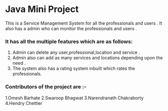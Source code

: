 # Java Mini Project

  This is a Service Management System for all the professionals and users .
  It also has a admin who can monitor the professionals and users .

### It has all the multiple features which are as follows:

1. Admin can delete any user,professional,location and service .
2. Admin also can add as many services and locations depending upon the need .
3. The system also has a rating system inbuilt which rates the professionals.

### Contributors of the project are :-
1.Omesh Barhate
2.Swaroop Bhagwat
3.Narendranath Chakraborty
4.Hendry Chettier
